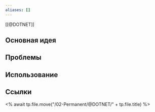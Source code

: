 ```yaml
---
aliases: []
---
```


[[@DOTNET]]

## Основная идея

## Проблемы

## Использование

## Ссылки

<% await tp.file.move("/02-Permanent/@DOTNET/" + tp.file.title) %>